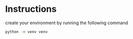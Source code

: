 <h1>Instructions</h1>

<p>create your environment by running the following command</p>

```bash
python -m venv venv